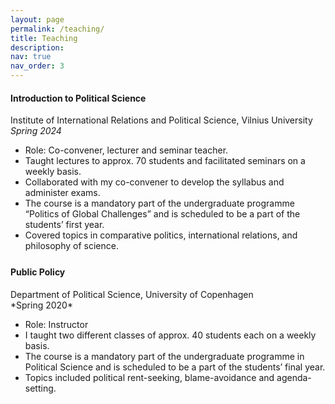 ```yaml
---
layout: page
permalink: /teaching/
title: Teaching
description:
nav: true
nav_order: 3
---
```


#### Introduction to Political Science
Institute of International Relations and Political Science, Vilnius University <br>
*Spring 2024*

- Role: Co-convener, lecturer and seminar teacher.
- Taught lectures to approx. 70 students and facilitated seminars on a weekly basis.
- Collaborated with my co-convener to develop the syllabus and administer exams.
- The course is a mandatory part of the undergraduate programme “Politics of Global Challenges” and is scheduled to be a part of the students’ first year.
- Covered topics in comparative politics, international relations, and philosophy of science.

<h4 style="margin-top: 25px;">Public Policy</h4>
Department of Political Science, University of Copenhagen <br>
*Spring 2020*

- Role: Instructor
- I taught two different classes of approx. 40 students each on a weekly basis.
- The course is a mandatory part of the undergraduate programme in Political Science and is
scheduled to be a part of the students’ final year.
- Topics included political rent-seeking, blame-avoidance and agenda-setting.